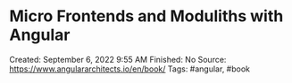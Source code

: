 # Micro Frontends and Moduliths with Angular

Created: September 6, 2022 9:55 AM
Finished: No
Source: https://www.angulararchitects.io/en/book/
Tags: #angular, #book